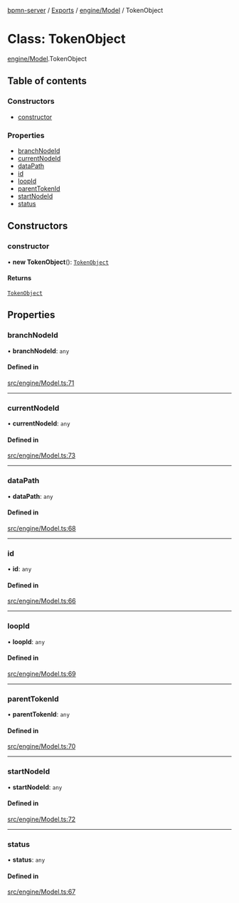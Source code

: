 [bpmn-server](../README.md) / [Exports](../modules.md) / [engine/Model](../modules/engine_Model.md) / TokenObject

# Class: TokenObject

[engine/Model](../modules/engine_Model.md).TokenObject

## Table of contents

### Constructors

- [constructor](engine_Model.TokenObject.md#constructor)

### Properties

- [branchNodeId](engine_Model.TokenObject.md#branchnodeid)
- [currentNodeId](engine_Model.TokenObject.md#currentnodeid)
- [dataPath](engine_Model.TokenObject.md#datapath)
- [id](engine_Model.TokenObject.md#id)
- [loopId](engine_Model.TokenObject.md#loopid)
- [parentTokenId](engine_Model.TokenObject.md#parenttokenid)
- [startNodeId](engine_Model.TokenObject.md#startnodeid)
- [status](engine_Model.TokenObject.md#status)

## Constructors

### constructor

• **new TokenObject**(): [`TokenObject`](engine_Model.TokenObject.md)

#### Returns

[`TokenObject`](engine_Model.TokenObject.md)

## Properties

### branchNodeId

• **branchNodeId**: `any`

#### Defined in

[src/engine/Model.ts:71](https://github.com/linonetwo/bpmn-server/blob/02da6f2/src/engine/Model.ts#L71)

___

### currentNodeId

• **currentNodeId**: `any`

#### Defined in

[src/engine/Model.ts:73](https://github.com/linonetwo/bpmn-server/blob/02da6f2/src/engine/Model.ts#L73)

___

### dataPath

• **dataPath**: `any`

#### Defined in

[src/engine/Model.ts:68](https://github.com/linonetwo/bpmn-server/blob/02da6f2/src/engine/Model.ts#L68)

___

### id

• **id**: `any`

#### Defined in

[src/engine/Model.ts:66](https://github.com/linonetwo/bpmn-server/blob/02da6f2/src/engine/Model.ts#L66)

___

### loopId

• **loopId**: `any`

#### Defined in

[src/engine/Model.ts:69](https://github.com/linonetwo/bpmn-server/blob/02da6f2/src/engine/Model.ts#L69)

___

### parentTokenId

• **parentTokenId**: `any`

#### Defined in

[src/engine/Model.ts:70](https://github.com/linonetwo/bpmn-server/blob/02da6f2/src/engine/Model.ts#L70)

___

### startNodeId

• **startNodeId**: `any`

#### Defined in

[src/engine/Model.ts:72](https://github.com/linonetwo/bpmn-server/blob/02da6f2/src/engine/Model.ts#L72)

___

### status

• **status**: `any`

#### Defined in

[src/engine/Model.ts:67](https://github.com/linonetwo/bpmn-server/blob/02da6f2/src/engine/Model.ts#L67)
